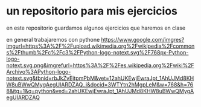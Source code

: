 # un repositorio para mis ejercicios
 en este repositorio guardamos algunos ejercicios que haremos en clase 
 
 en general trabajaremos con pythone
 https://www.google.com/imgres?imgurl=https%3A%2F%2Fupload.wikimedia.org%2Fwikipedia%2Fcommons%2Fthumb%2Fc%2Fc3%2FPython-logo-notext.svg%2F768px-Python-logo-notext.svg.png&imgrefurl=https%3A%2F%2Fes.wikipedia.org%2Fwiki%2FArchivo%3APython-logo-notext.svg&tbnid=rbJkZvEjtpmPbM&vet=12ahUKEwjEwraJpt_1AhUJMd8KHW8uBWwQMygAegUIARDZAQ..i&docid=3WTYtn2hMgpLeM&w=768&h=768&itg=1&q=python&ved=2ahUKEwjEwraJpt_1AhUJMd8KHW8uBWwQMygAegUIARDZAQ
